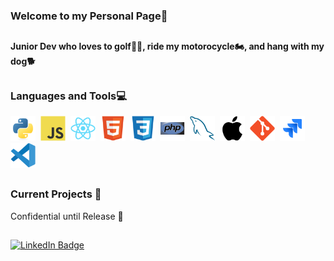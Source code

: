 ### Welcome to my Personal Page👋
##
#### Junior Dev who loves to golf🏌️‍♂️, ride my motorocycle🏍, and hang with my dog🐕


##
### Languages and Tools💻
<div>
<img src="https://github.com/devicons/devicon/blob/master/icons/python/python-original.svg" title="Python"
alt="Python" width="40" height="40"/>&nbsp;
<img src="https://github.com/devicons/devicon/blob/master/icons/javascript/javascript-original.svg" title="JavaScript"
alt="JavaScript" width="40" height="40"/>&nbsp;
<img src="https://github.com/devicons/devicon/blob/master/icons/react/react-original.svg" title="React" alt="React"
width="40" height="40"/>&nbsp;
<img src="https://github.com/devicons/devicon/blob/master/icons/html5/html5-original.svg" title="HTML" alt="HTML"
width="40" height="40"/>&nbsp;
<img src="https://github.com/devicons/devicon/blob/master/icons/css3/css3-original.svg" title="CSS" alt="CSS"
width="40" height="40"/>&nbsp;
<img src="https://github.com/devicons/devicon/blob/master/icons/php/php-original.svg" title="PHP" alt="PHP"
width="40" height="40"/>&nbsp;
<img src="https://github.com/devicons/devicon/blob/master/icons/mysql/mysql-original.svg" title="MySQL" alt="MySQL"
width="40" height="40"/>&nbsp;
<img src="https://github.com/devicons/devicon/blob/master/icons/apple/apple-original.svg" title="Apple" alt="Apple"
width="40" height="40"/>&nbsp;
<img src="https://github.com/devicons/devicon/blob/master/icons/git/git-original.svg" title="Git" alt="Git"
width="40" height="40"/>&nbsp;
<img src="https://github.com/devicons/devicon/blob/master/icons/jira/jira-original.svg" title="Jira" alt="Jira"
width="40" height="40"/>&nbsp;
<img src="https://github.com/devicons/devicon/blob/master/icons/vscode/vscode-original.svg" title="VSCode"
alt="VSCode" width="40" height="40"/>&nbsp;
</div>

##
### Current Projects 📝
Confidential until Release 🔐
##
<div id="badges">
  <a href="https://www.linkedin.com/in/kylekalantzis/">
  <img src="https://img.shields.io/badge/LinkedIn-blue?style=for-the-badge&logo=linkedin&logoColor=white" 
  alt="LinkedIn Badge"/>
  </a> <br>
  <img src="https://komarev.com/ghpvc/?username=kylekalantzis&style=flat-square&color=blue" alt=""/>
</div>
<!--
**kylekalantzis/kylekalantzis** is a ✨ _special_ ✨ repository because its `README.md` (this file) appears on your GitHub profile.

Here are some ideas to get you started:

- 🔭 I’m currently working on ...
- 🌱 I’m currently learning ...
- 👯 I’m looking to collaborate on ...
- 🤔 I’m looking for help with ...
- 💬 Ask me about ...
- 📫 How to reach me: ...
- 😄 Pronouns: ...
- ⚡ Fun fact: ...
-->
